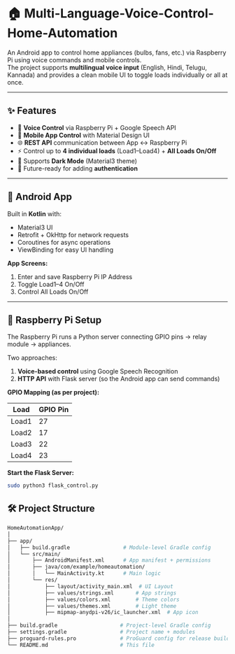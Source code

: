 # 🏠 Multi-Language-Voice-Control-Home-Automation

An Android app to control home appliances (bulbs, fans, etc.) via Raspberry Pi using voice commands and mobile controls.  
The project supports **multilingual voice input** (English, Hindi, Telugu, Kannada) and provides a clean mobile UI to toggle loads individually or all at once.

---

## ✨ Features

- 🎤 **Voice Control** via Raspberry Pi + Google Speech API
- 📱 **Mobile App Control** with Material Design UI
- 🌐 **REST API** communication between App ↔ Raspberry Pi
- ⚡ Control up to **4 individual loads** (Load1–Load4) + **All Loads On/Off**
- 🌙 Supports **Dark Mode** (Material3 theme)
- 🔐 Future-ready for adding **authentication**

---

## 📱 Android App

Built in **Kotlin** with:

- Material3 UI
- Retrofit + OkHttp for network requests
- Coroutines for async operations
- ViewBinding for easy UI handling

**App Screens:**

1. Enter and save Raspberry Pi IP Address
2. Toggle Load1–4 On/Off
3. Control All Loads On/Off

---

## 🤖 Raspberry Pi Setup

The Raspberry Pi runs a Python server connecting GPIO pins → relay module → appliances.

Two approaches:

1. **Voice-based control** using Google Speech Recognition
2. **HTTP API** with Flask server (so the Android app can send commands)

**GPIO Mapping (as per project):**

| Load  | GPIO Pin |
|-------|----------|
| Load1 | 27       |
| Load2 | 17       |
| Load3 | 22       |
| Load4 | 23       |

**Start the Flask Server:**

```bash
sudo python3 flask_control.py
```
## 🛠 Project Structure
```bash
HomeAutomationApp/
│
├── app/
│   ├── build.gradle                 # Module-level Gradle config
│   └── src/main/
│       ├── AndroidManifest.xml      # App manifest + permissions
│       ├── java/com/example/homeautomation/
│       │   └── MainActivity.kt      # Main logic
│       └── res/
│           ├── layout/activity_main.xml  # UI Layout
│           ├── values/strings.xml       # App strings
│           ├── values/colors.xml        # Theme colors
│           ├── values/themes.xml        # Light theme
│           ├── mipmap-anydpi-v26/ic_launcher.xml  # App icon
│
├── build.gradle                    # Project-level Gradle config
├── settings.gradle                 # Project name + modules
├── proguard-rules.pro              # ProGuard config for release build
└── README.md                       # This file
```
